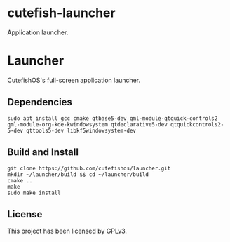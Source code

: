 # cutefish-launcher
 Application launcher. 

# Launcher

CutefishOS's full-screen application launcher.

## Dependencies

```shell
sudo apt install gcc cmake qtbase5-dev qml-module-qtquick-controls2 qml-module-org-kde-kwindowsystem qtdeclarative5-dev qtquickcontrols2-5-dev qttools5-dev libkf5windowsystem-dev
```

## Build and Install

```
git clone https://github.com/cutefishos/launcher.git
mkdir ~/launcher/build $$ cd ~/launcher/build
cmake ..
make
sudo make install
```

## License

This project has been licensed by GPLv3.
